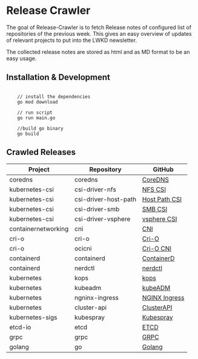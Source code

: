 # Release Crawler

The goal of Release-Crawler is to fetch Release notes of configured list of repositories of the previous week. This gives
an easy overview of updates of relevant projects to put into the LWKD newsletter.

The collected release notes are stored as html and as MD format to be an easy usage.

## Installation & Development
```

    // install the dependencies
    go mod download

    // run script
    go run main.go

    //build go binary
    go build

```




## Crawled Releases

| Project        |Repository                        |GitHub                         |
|----------------|-------------------------------|-----------------------------|
|coredns|coredns           |[CoreDNS](https://github.com/coredns/coredns)|
|kubernetes-csi|csi-driver-nfs           |[NFS CSI](https://github.com/kubernetes-csi/csi-driver-nfs)|
|kubernetes-csi|csi-driver-host-path           |[Host Path CSI](https://github.com/kubernetes-csi/csi-driver-host-path)|
|kubernetes-csi|csi-driver-smb           |[SMB CSI](https://github.com/kubernetes-csi/csi-driver-smb )|
|kubernetes-csi|csi-driver-vsphere           |[vsphere CSI](https://github.com/kubernetes-csi/csi-driver-vsphere)|
|containernetworking|cni           |[CNI](https://github.com/containernetworking/cni)|
|cri-o|cri-o           |[Cri-O](https://github.com/cri-o/cri-o)|
|cri-o|ocicni           |[Cri-O CNI](https://github.com/cri-o/ocicni)|
|containerd|containerd           |[ContainerD](https://github.com/containerd/containerd)|
|containerd|nerdctl           |[nerdctl](https://github.com/containerd/nerdctl)|
|kubernetes|kops           |[kops](https://github.com/kubernetes/kops)|
|kubernetes|kubeadm           |[kubeADM](https://github.com/kubernetes/kubeadm)|
|kubernetes|ngninx-ingress           |[NGINX Ingress](https://github.com/kubernetes/ngninx-ingress )|
|kubernetes|cluster-api           |[ClusterAPI](https://github.com/kubernetes/cluster-api)|
|kubernetes-sigs|kubespray          |[Kubespray](https://github.com/kubernetes-sigs/kubespray)|
|etcd-io|etcd           |[ETCD](https://github.com/etcd-io/etcd)|
|grpc|grpc           |[GRPC](https://github.com/grpc/grpc)|
|golang|go           |[Golang](https://github.com/golang/go)|
